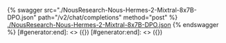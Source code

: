 [#generator:start]: <> ({ "template": "openapi" })
[#generator:start]: <> ({ "template": "openapi" })
{% swagger src="./NousResearch-Nous-Hermes-2-Mixtral-8x7B-DPO.json" path="/v2/chat/completions" method="post" %}
[./NousResearch-Nous-Hermes-2-Mixtral-8x7B-DPO.json](./NousResearch-Nous-Hermes-2-Mixtral-8x7B-DPO.json)
{% endswagger %}
[#generator:end]: <> ({})
[#generator:end]: <> ({})